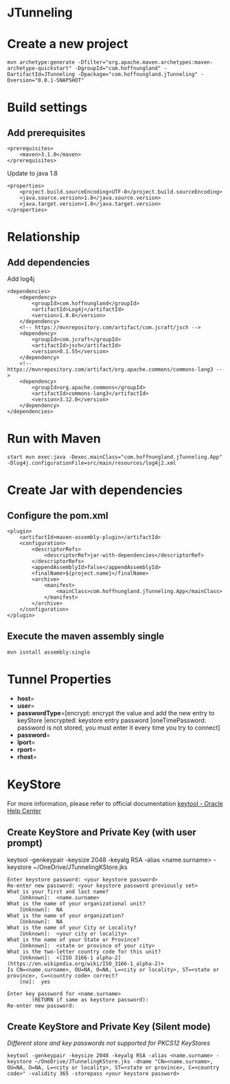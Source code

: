 # JTunneling
# Create a new project
	mvn archetype:generate -Dfilter="org.apache.maven.archetypes:maven-archetype-quickstart" -DgroupId="com.hoffnungland" -DartifactId=JTunneling -Dpackage="com.hoffnungland.jTunneling" -Dversion="0.0.1-SNAPSHOT"
# Build settings
## Add prerequisites

	<prerequisites>
		<maven>3.1.0</maven>
	</prerequisites>

Update to java 1.8<br>
	
	<properties>
		<project.build.sourceEncoding>UTF-8</project.build.sourceEncoding>
		<java.source.version>1.8</java.source.version>
		<java.target.version>1.8</java.target.version>
	</properties>

# Relationship
## Add dependencies
Add log4j<br>

	<dependencies>
		<dependency>
			<groupId>com.hoffnungland</groupId>
			<artifactId>Log4j</artifactId>
			<version>1.0.8</version>
		</dependency>
		<!-- https://mvnrepository.com/artifact/com.jcraft/jsch -->
		<dependency>
		    <groupId>com.jcraft</groupId>
		    <artifactId>jsch</artifactId>
		    <version>0.1.55</version>
		</dependency>
		<!-- https://mvnrepository.com/artifact/org.apache.commons/commons-lang3 -->
		<dependency>
			<groupId>org.apache.commons</groupId>
			<artifactId>commons-lang3</artifactId>
			<version>3.12.0</version>
		</dependency>
	</dependencies>

# Run with Maven
	
	start mvn exec:java -Dexec.mainClass="com.hoffnungland.jTunneling.App" -Dlog4j.configurationFile=src/main/resources/log4j2.xml

# Create Jar with dependencies

## Configure the pom.xml

	<plugin>
		<artifactId>maven-assembly-plugin</artifactId>
		<configuration>
			<descriptorRefs>
				<descriptorRef>jar-with-dependencies</descriptorRef>
			</descriptorRefs>
			<appendAssemblyId>false</appendAssemblyId>
			<finalName>${project.name}</finalName>
			<archive>
				<manifest>
					<mainClass>com.hoffnungland.jTunneling.App</mainClass>
				</manifest>
			</archive>
		</configuration>
	</plugin>

## Execute the maven assembly single

	mvn isntall assembly:single
	
# Tunnel Properties

* **host**=<target host>
* **user**=<target user>
* **passwordType**=[encrypt: encrypt the value and add the new entry to keyStore |encrypted: keystore entry password |oneTimePassword: password is not stored, you must enter it every time you try to connect] 
* **password**=<target password when passwordType is encrypt or keystore entry password when passwordType is encrypted>
* **lport**=<comma separated value of local ports>
* **rport**=<comma separated value of remote host ports>
* **rhost**=<comma separated value of remote host name or ip>

# KeyStore
For more information, please refer to official documentation [keytool - Oracle Help Center](https://docs.oracle.com/javase/8/docs/technotes/tools/windows/keytool.html)

## Create KeyStore and Private Key (with user prompt)
keytool -genkeypair -keysize 2048 -keyalg RSA -alias <name.surname> -keystore ~/OneDrive/JTunnelingKStore.jks

	Enter keystore password: <your keystore password>
	Re-enter new password: <your keystore password previously set>
	What is your first and last name?
		[Unknown]:  <name.surname>
	What is the name of your organizational unit?
		[Unknown]:  NA
	What is the name of your organization?
		[Unknown]:  NA
	What is the name of your City or Locality?
		[Unknown]:  <your city or locality>
	What is the name of your State or Province?
		[Unknown]:  <state or province of your city>
	What is the two-letter country code for this unit?
		[Unknown]:  <[ISO 3166-1 alpha-2](https://en.wikipedia.org/wiki/ISO_3166-1_alpha-2)>
	Is CN=<name.surname>, OU=NA, O=NA, L=<city or locality>, ST=<state or province>, C=<country code> correct?
		[no]:  yes

	Enter key password for <name.surname>
	        (RETURN if same as keystore password):
	Re-enter new password:

## Create KeyStore and Private Key (Silent mode)
_Different store and key passwords not supported for PKCS12 KeyStores_

	keytool -genkeypair -keysize 2048 -keyalg RSA -alias <name.surname> -keystore ~/OneDrive/JTunnelingKStore.jks -dname "CN=<name.surname>, OU=NA, O=NA, L=<city or locality>, ST=<state or province>, C=<country code>" -validity 365 -storepass <your keystore password>